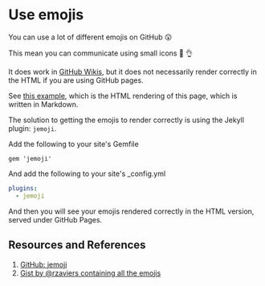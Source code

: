 # Use emojis

You can use a lot of different emojis on GitHub :astonished:

This mean you can communicate using small icons :lollipop: :ok_hand:

It does work in [GitHub Wikis](https://github.com/jonasbn/til/wiki), but it does not necessarily render correctly in the HTML if you are using GitHub pages.

See [this example](http://jonasbn.github.io/til/github/use_emojis.html), which is the HTML rendering of this page, which is written in Markdown.

The solution to getting the emojis to render correctly is using the Jekyll plugin: `jemoji`.

Add the following to your site's Gemfile

```gemfile
gem 'jemoji'
```

And add the following to your site's _config.yml

```yaml
plugins:
  - jemoji
```

And then you will see your emojis rendered correctly in the HTML version, served under GitHub Pages.

## Resources and References

1. [GitHub: jemoji](https://github.com/jekyll/jemoji)
1. [Gist by @rzaviers containing all the emojis](https://gist.github.com/rxaviers/7360908)
